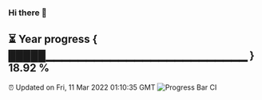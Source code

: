 ### Hi there 👋
⏳ Year progress { █████▁▁▁▁▁▁▁▁▁▁▁▁▁▁▁▁▁▁▁▁▁▁▁▁▁ } 18.92 %
---
⏰ Updated on Fri, 11 Mar 2022 01:10:35 GMT
![Progress Bar CI](https://github.com/liununu/liununu/workflows/Progress%20Bar%20CI/badge.svg)

